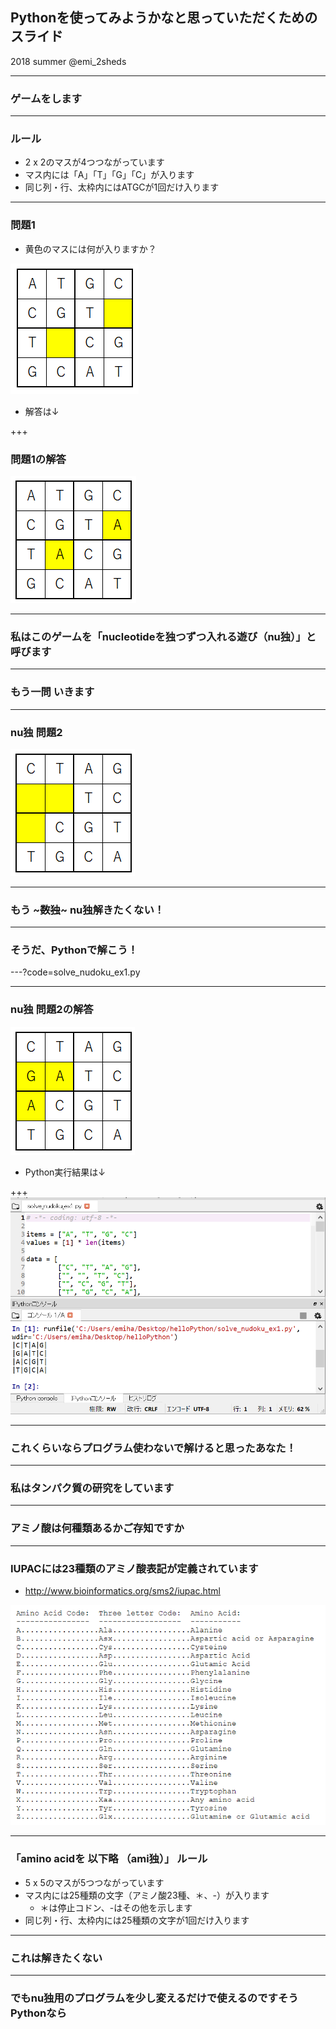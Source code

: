 ## Pythonを使ってみようかなと思っていただくためのスライド

2018 summer
@emi_2sheds

---
### ゲームをします

---
### ルール
- 2 x 2のマスが4つつながっています
- マス内には「A」「T」「G」「C」が入ります
- 同じ列・行、太枠内にはATGCが1回だけ入ります

---
### 問題1
- 黄色のマスには何が入りますか？

![nu独1Q](nudoku1_q.PNG)

- 解答は↓

+++
### 問題1の解答

![nu独1A](nudoku1_a.PNG)

---
### 私はこのゲームを「nucleotideを独つずつ入れる遊び（nu独）」と呼びます

---
### もう一問 いきます

---
### nu独 問題2

![nu独2Q](nudoku2_q.PNG)

---
### もう ~~~数独~~~ nu独解きたくない！

---
### そうだ、Pythonで解こう！

---?code=solve_nudoku_ex1.py

---
### nu独 問題2の解答

![nu独2A](nudoku2_a.PNG)

- Python実行結果は↓

+++
![nu独2A](spyder1.png)

---
### これくらいならプログラム使わないで解けると思ったあなた！

---
### 私はタンパク質の研究をしています

---
### アミノ酸は何種類あるかご存知ですか

---
### IUPACには23種類のアミノ酸表記が定義されています
- http://www.bioinformatics.org/sms2/iupac.html

![アミノ酸表記](iupac_aa.PNG)

---
### 「amino acidを 以下略 （ami独）」 ルール
- 5 x 5のマスが5つつながっています
- マス内には25種類の文字（アミノ酸23種、＊、-）が入ります
  - ＊は停止コドン、-はその他を示します
- 同じ列・行、太枠内には25種類の文字が1回だけ入ります

---
### これは解きたくない

---
### でもnu独用のプログラムを少し変えるだけで使えるのですそうPythonなら

